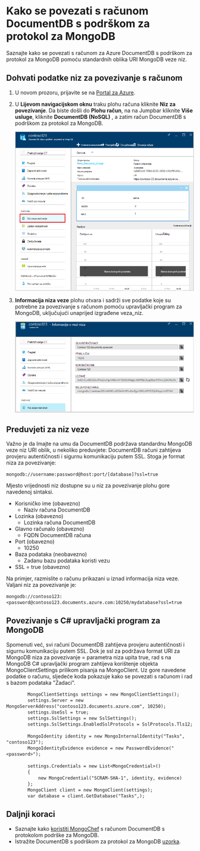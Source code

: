 <properties 
    pageTitle="Povezivanje s računom DocumentDB s podrškom za protokol za MongoDB | Microsoft Azure" 
    description="Saznajte kako se povezati s računom DocumentDB s podrškom za protokol za MongoDB, sada dostupni za pretpregled. Povežite se pomoću niza za povezivanje MongoDB." 
    keywords="niz za povezivanje mongodb"
    services="documentdb" 
    authors="AndrewHoh" 
    manager="jhubbard" 
    editor="" 
    documentationCenter=""/>

<tags 
    ms.service="documentdb" 
    ms.workload="data-services" 
    ms.tgt_pltfrm="na" 
    ms.devlang="na" 
    ms.topic="article" 
    ms.date="08/23/2016" 
    ms.author="anhoh"/>

# <a name="how-to-connect-to-a-documentdb-account-with-protocol-support-for-mongodb"></a>Kako se povezati s računom DocumentDB s podrškom za protokol za MongoDB

Saznajte kako se povezati s računom za Azure DocumentDB s podrškom za protokol za MongoDB pomoću standardnih oblika URI MongoDB veze niz.  

## <a name="get-the-accounts-connection-string-information"></a>Dohvati podatke niz za povezivanje s računom

1. U novom prozoru, prijavite se na [Portal za Azure](https://portal.azure.com).
2. U **Lijevom navigacijskom oknu** traku plohu računa kliknite **Niz za povezivanje**. Da biste došli do **Plohu račun**, na na Jumpbar kliknite **Više usluge**, kliknite **DocumentDB (NoSQL)** , a zatim račun DocumentDB s podrškom za protokol za MongoDB.

    ![Snimka zaslona s plohu sve postavke](./media/documentdb-connect-mongodb-account/SettingsBlade.png)

3. **Informacija niza veze** plohu otvara i sadrži sve podatke koje su potrebne za povezivanje s računom pomoću upravljački program za MongoDB, uključujući unaprijed izgrađene veza_niz.

    ![Snimka zaslona s plohu niz za povezivanje](./media/documentdb-connect-mongodb-account/ConnectionStringBlade.png)

## <a name="connection-string-requirements"></a>Preduvjeti za niz veze

Važno je da Imajte na umu da DocumentDB podržava standardnu MongoDB veze niz URI oblik, u nekoliko preduvjete: DocumentDB računi zahtijeva provjeru autentičnosti i sigurnu komunikaciju putem SSL.  Stoga je format niza za povezivanje:

    mongodb://username:password@host:port/[database]?ssl=true

Mjesto vrijednosti niz dostupne su u niz za povezivanje plohu gore navedenoj sintaksi.

- Korisničko ime (obavezno)
    - Naziv računa DocumentDB
- Lozinka (obavezno)
    - Lozinka računa DocumentDB
- Glavno računalo (obavezno)
    - FQDN DocumentDB računa
- Port (obavezno)
    - 10250
- Baza podataka (neobavezno)
    - Zadanu bazu podataka koristi vezu
- SSL = true (obavezno)

Na primjer, razmislite o računu prikazani u iznad informacija niza veze.  Valjani niz za povezivanje je:
    
    mongodb://contoso123:<password@contoso123.documents.azure.com:10250/mydatabase?ssl=true

## <a name="connecting-with-the-c-driver-for-mongodb"></a>Povezivanje s C# upravljački program za MongoDB
Spomenuti već, svi računi DocumentDB zahtijeva provjeru autentičnosti i sigurnu komunikaciju putem SSL. Dok je ssl za podržava format URI za MongoDB niza za povezivanje = parametra niza upita true, rad s na MongoDB C# upravljački program zahtijeva korištenje objekta MongoClientSettings prilikom pisanja na MongoClient.  Uz gore navedene podatke o računu, sljedeće koda pokazuje kako se povezati s računom i rad s bazom podataka "Zadaci".

            MongoClientSettings settings = new MongoClientSettings();
            settings.Server = new MongoServerAddress("contoso123.documents.azure.com", 10250);
            settings.UseSsl = true;
            settings.SslSettings = new SslSettings();
            settings.SslSettings.EnabledSslProtocols = SslProtocols.Tls12;

            MongoIdentity identity = new MongoInternalIdentity("Tasks", "contoso123");
            MongoIdentityEvidence evidence = new PasswordEvidence("<password>");

            settings.Credentials = new List<MongoCredential>()
            {
                new MongoCredential("SCRAM-SHA-1", identity, evidence)
            };
            MongoClient client = new MongoClient(settings);
            var database = client.GetDatabase("Tasks",);
    

## <a name="next-steps"></a>Daljnji koraci


- Saznajte kako [koristiti MongoChef](documentdb-mongodb-mongochef.md) s računom DocumentDB s protokolom podrške za MongoDB.
- Istražite DocumentDB s podrškom za protokol za MongoDB [uzorka](documentdb-mongodb-samples.md).

 

